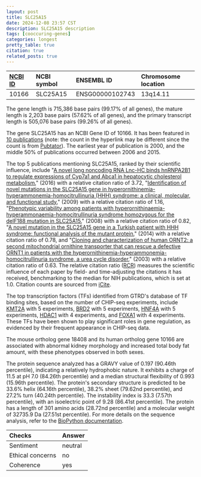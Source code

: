 ```yaml
---
layout: post
title: SLC25A15
date: 2024-12-08 23:57 CST
description: SLC25A15 description
tags: [cooccuring-genes]
categories: longest
pretty_table: true
citation: true
related_posts: true
---
```




| [NCBI ID](https://www.ncbi.nlm.nih.gov/gene/10166) | NCBI symbol | ENSEMBL ID | Chromosome location |
| :-------- | :------- | :-------- | :------- |
| 10166  | SLC25A15 | ENSG00000102743 | 13q14.11 |



The gene length is 715,386 base pairs (99.17% of all genes), the mature length is 2,203 base pairs (57.62% of all genes), and the primary transcript length is 505,076 base pairs (99.26% of all genes).


The gene SLC25A15 has an NCBI Gene ID of 10166. It has been featured in [10 publications](https://pubmed.ncbi.nlm.nih.gov/?term=%22SLC25A15%22) (note: the count in the hyperlink may be different since the count is from [Pubtator](https://academic.oup.com/nar/article/47/W1/W587/5494727)). The earliest year of publication is 2000, and the middle 50% of publications occurred between 2006 and 2015.


The top 5 publications mentioning SLC25A15, ranked by their scientific influence, include "[A novel long noncoding RNA Lnc-HC binds hnRNPA2B1 to regulate expressions of Cyp7a1 and Abca1 in hepatocytic cholesterol metabolism.](https://pubmed.ncbi.nlm.nih.gov/26663205)" (2016) with a relative citation ratio of 3.72, "[Identification of novel mutations in the SLC25A15 gene in hyperornithinemia-hyperammonemia-homocitrullinuria (HHH) syndrome: a clinical, molecular, and functional study.](https://pubmed.ncbi.nlm.nih.gov/19242930)" (2009) with a relative citation ratio of 1.16, "[Phenotypic variability among patients with hyperornithinaemia-hyperammonaemia-homocitrullinuria syndrome homozygous for the delF188 mutation in SLC25A15.](https://pubmed.ncbi.nlm.nih.gov/18978333)" (2008) with a relative citation ratio of 0.82, "[A novel mutation in the SLC25A15 gene in a Turkish patient with HHH syndrome: functional analysis of the mutant protein.](https://pubmed.ncbi.nlm.nih.gov/24721342)" (2014) with a relative citation ratio of 0.78, and "[Cloning and characterization of human ORNT2: a second mitochondrial ornithine transporter that can rescue a defective ORNT1 in patients with the hyperornithinemia-hyperammonemia-homocitrullinuria syndrome, a urea cycle disorder.](https://pubmed.ncbi.nlm.nih.gov/12948741)" (2003) with a relative citation ratio of 0.63. The relative citation ratio ([RCR](https://journals.plos.org/plosbiology/article?id=10.1371/journal.pbio.1002541)) measures the scientific influence of each paper by field- and time-adjusting the citations it has received, benchmarking to the median for NIH publications, which is set at 1.0. Citation counts are sourced from [iCite](https://icite.od.nih.gov).





The top transcription factors (TFs) identified from GTRD's database of TF binding sites, based on the number of CHIP-seq experiments, include [KMT2A](https://www.ncbi.nlm.nih.gov/gene/4297) with 5 experiments, [BRD2](https://www.ncbi.nlm.nih.gov/gene/6046) with 5 experiments, [HNF4A](https://www.ncbi.nlm.nih.gov/gene/3172) with 5 experiments, [HDAC1](https://www.ncbi.nlm.nih.gov/gene/3065) with 4 experiments, and [FOXA1](https://www.ncbi.nlm.nih.gov/gene/3169) with 4 experiments. These TFs have been shown to play significant roles in gene regulation, as evidenced by their frequent appearance in CHIP-seq data.








The mouse ortholog gene 18408 and its human ortholog gene 10166 are associated with abnormal kidney morphology and increased total body fat amount, with these phenotypes observed in both sexes.


The protein sequence analyzed has a GRAVY value of 0.197 (90.46th percentile), indicating a relatively hydrophobic nature. It exhibits a charge of 11.5 at pH 7.0 (84.26th percentile) and a median structural flexibility of 0.993 (15.96th percentile). The protein's secondary structure is predicted to be 33.6% helix (64.16th percentile), 38.2% sheet (79.62nd percentile), and 27.2% turn (40.24th percentile). The instability index is 33.3 (7.57th percentile), with an isoelectric point of 9.28 (86.41st percentile). The protein has a length of 301 amino acids (28.72nd percentile) and a molecular weight of 32735.9 Da (27.51st percentile). For more details on the sequence analysis, refer to the [BioPython documentation](https://biopython.org/docs/1.75/api/Bio.SeqUtils.ProtParam.html).



| Checks    | Answer |
| :-------- | :------- |
| Sentiment  | neutral   |
| Ethical concerns | no     |
| Coherence    | yes    |